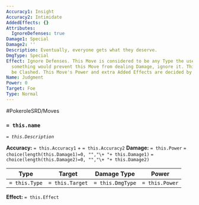 ```yaml
---
Accuracy1: Insight
Accuracy2: Intimidate
AddedEffects: {}
Attributes:
  IgnoreDefenses: true
Damage1: Special
Damage2: ''
Description: Eventually, everyone gets what they deserve.
DmgType: Special
Effect: Ignore Defenses. This Move is considered to be any Type the user wants. If
  something would prevent this Move from dealing Damage, ignore it. This Move can't
  be Clashed. This Move's Power and extra Added Effects are decided by the Storyteller.
Name: Judgment
Power: 0
Target: Foe
Type: Normal
---
```


#PokeroleSRD/Moves

### `= this.name` 
*`= this.Description`*

**Accuracy:** `= this.Accuracy1` + `= this.Accuracy2`
**Damage:** `= this.Power` `= choice(length(this.Damage1)=0, "","\+ "+ this.Damage1)` `= choice(length(this.Damage2)=0, "","\+ "+ this.Damage2)`

| Type          | Target          | Damage Type          | Power          |
| ------------- | --------------- | ---------------- | -------------- |
| `= this.Type` | `= this.Target` | `= this.DmgType` | `= this.Power` | 

**Effect:** `= this.Effect`